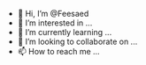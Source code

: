 - 👋 Hi, I’m @Feesaed
- 👀 I’m interested in ...
- 🌱 I’m currently learning ...
- 💞️ I’m looking to collaborate on ...
- 📫 How to reach me ...

<!---
Feesaed/Feesaed is a ✨ special ✨ repository because its `README.md` (this file) appears on your GitHub profile.
You can click the Preview link to take a look at your changes.
--->
